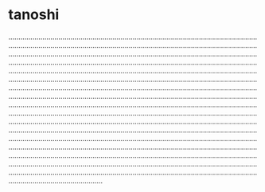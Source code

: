 # tanoshi
...........................................................................................................................................................................................................................................................................................................................................................................................................................................................................................................................................................................................................................................................................................................................................................................................................................................................................................................................................................................................................................................................................................................................................................................................................................................................................................................................................................................................................................................................................................................................................................................................................................................................................................................................................................................................................................................................................................................................................................................................................................................................................................................................................................................................................................................